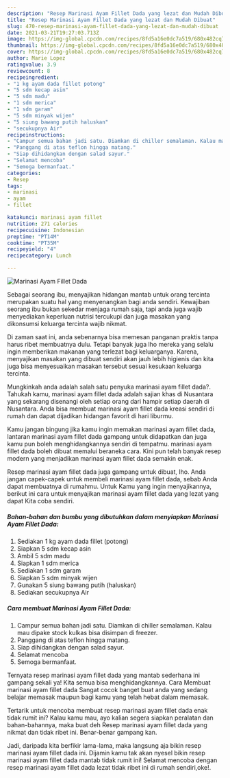```yaml
---
description: "Resep Marinasi Ayam Fillet Dada yang lezat dan Mudah Dibuat"
title: "Resep Marinasi Ayam Fillet Dada yang lezat dan Mudah Dibuat"
slug: 470-resep-marinasi-ayam-fillet-dada-yang-lezat-dan-mudah-dibuat
date: 2021-03-21T19:27:03.713Z
image: https://img-global.cpcdn.com/recipes/8fd5a16e0dc7a519/680x482cq70/marinasi-ayam-fillet-dada-foto-resep-utama.jpg
thumbnail: https://img-global.cpcdn.com/recipes/8fd5a16e0dc7a519/680x482cq70/marinasi-ayam-fillet-dada-foto-resep-utama.jpg
cover: https://img-global.cpcdn.com/recipes/8fd5a16e0dc7a519/680x482cq70/marinasi-ayam-fillet-dada-foto-resep-utama.jpg
author: Marie Lopez
ratingvalue: 3.9
reviewcount: 8
recipeingredient:
- "1 kg ayam dada fillet potong"
- "5 sdm kecap asin"
- "5 sdm madu"
- "1 sdm merica"
- "1 sdm garam"
- "5 sdm minyak wijen"
- "5 siung bawang putih haluskan"
- "secukupnya Air"
recipeinstructions:
- "Campur semua bahan jadi satu. Diamkan di chiller semalaman. Kalau mau dipake stock kulkas bisa disimpan di freezer."
- "Panggang di atas teflon hingga matang."
- "Siap dihidangkan dengan salad sayur."
- "Selamat mencoba"
- "Semoga bermanfaat."
categories:
- Resep
tags:
- marinasi
- ayam
- fillet

katakunci: marinasi ayam fillet 
nutrition: 271 calories
recipecuisine: Indonesian
preptime: "PT14M"
cooktime: "PT35M"
recipeyield: "4"
recipecategory: Lunch

---
```



![Marinasi Ayam Fillet Dada](https://img-global.cpcdn.com/recipes/8fd5a16e0dc7a519/680x482cq70/marinasi-ayam-fillet-dada-foto-resep-utama.jpg)

Sebagai seorang ibu, menyajikan hidangan mantab untuk orang tercinta merupakan suatu hal yang menyenangkan bagi anda sendiri. Kewajiban seorang ibu bukan sekedar menjaga rumah saja, tapi anda juga wajib menyediakan keperluan nutrisi tercukupi dan juga masakan yang dikonsumsi keluarga tercinta wajib nikmat.

Di zaman  saat ini, anda sebenarnya bisa memesan panganan praktis tanpa harus ribet membuatnya dulu. Tetapi banyak juga lho mereka yang selalu ingin memberikan makanan yang terlezat bagi keluarganya. Karena, menyajikan masakan yang dibuat sendiri akan jauh lebih higienis dan kita juga bisa menyesuaikan masakan tersebut sesuai kesukaan keluarga tercinta. 



Mungkinkah anda adalah salah satu penyuka marinasi ayam fillet dada?. Tahukah kamu, marinasi ayam fillet dada adalah sajian khas di Nusantara yang sekarang disenangi oleh setiap orang dari hampir setiap daerah di Nusantara. Anda bisa membuat marinasi ayam fillet dada kreasi sendiri di rumah dan dapat dijadikan hidangan favorit di hari liburmu.

Kamu jangan bingung jika kamu ingin memakan marinasi ayam fillet dada, lantaran marinasi ayam fillet dada gampang untuk didapatkan dan juga kamu pun boleh menghidangkannya sendiri di tempatmu. marinasi ayam fillet dada boleh dibuat memalui beraneka cara. Kini pun telah banyak resep modern yang menjadikan marinasi ayam fillet dada semakin enak.

Resep marinasi ayam fillet dada juga gampang untuk dibuat, lho. Anda jangan capek-capek untuk membeli marinasi ayam fillet dada, sebab Anda dapat membuatnya di rumahmu. Untuk Kamu yang ingin menyajikannya, berikut ini cara untuk menyajikan marinasi ayam fillet dada yang lezat yang dapat Kita coba sendiri.

<!--inarticleads1-->

##### Bahan-bahan dan bumbu yang dibutuhkan dalam menyiapkan Marinasi Ayam Fillet Dada:

1. Sediakan 1 kg ayam dada fillet (potong)
1. Siapkan 5 sdm kecap asin
1. Ambil 5 sdm madu
1. Siapkan 1 sdm merica
1. Sediakan 1 sdm garam
1. Siapkan 5 sdm minyak wijen
1. Gunakan 5 siung bawang putih (haluskan)
1. Sediakan secukupnya Air




<!--inarticleads2-->

##### Cara membuat Marinasi Ayam Fillet Dada:

1. Campur semua bahan jadi satu. Diamkan di chiller semalaman. Kalau mau dipake stock kulkas bisa disimpan di freezer.
1. Panggang di atas teflon hingga matang.
1. Siap dihidangkan dengan salad sayur.
1. Selamat mencoba
1. Semoga bermanfaat.




Ternyata resep marinasi ayam fillet dada yang mantab sederhana ini gampang sekali ya! Kita semua bisa menghidangkannya. Cara Membuat marinasi ayam fillet dada Sangat cocok banget buat anda yang sedang belajar memasak maupun bagi kamu yang telah hebat dalam memasak.

Tertarik untuk mencoba membuat resep marinasi ayam fillet dada enak tidak rumit ini? Kalau kamu mau, ayo kalian segera siapkan peralatan dan bahan-bahannya, maka buat deh Resep marinasi ayam fillet dada yang nikmat dan tidak ribet ini. Benar-benar gampang kan. 

Jadi, daripada kita berfikir lama-lama, maka langsung aja bikin resep marinasi ayam fillet dada ini. Dijamin kamu tak akan nyesel bikin resep marinasi ayam fillet dada mantab tidak rumit ini! Selamat mencoba dengan resep marinasi ayam fillet dada lezat tidak ribet ini di rumah sendiri,oke!.

